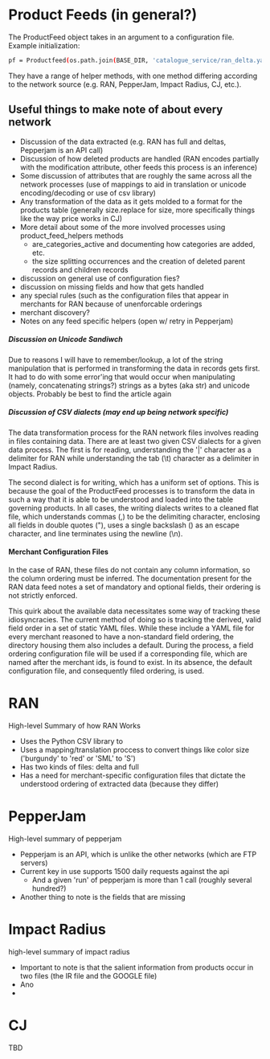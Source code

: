 # Product Feeds (in general?)
The ProductFeed object takes in an argument to a configuration file.
Example initialization:
```sh
pf = Productfeed(os.path.join(BASE_DIR, 'catalogue_service/ran_delta.yaml'))
```

They have a range of helper methods, with one method differing according to the network source (e.g. RAN, PepperJam, Impact Radius, CJ, etc.).
## Useful things to make note of about every network
- Discussion of the data extracted (e.g. RAN has full and deltas, Pepperjam is an API call)
- Discussion of how deleted products are handled (RAN encodes partially with the modification attribute, other feeds this process is an inference)
- Some discussion of attributes that are roughly the same across all the network processes (use of mappings to aid in translation or unicode encoding/decoding or use of csv library)
- Any transformation of the data as it gets molded to a format for the products table (generally size.replace for size, more specifically things like the way price works in CJ)
- More detail about some of the more involved processes using product_feed_helpers methods
    - are_categories_active and documenting how categories are added, etc.
    - the size splitting occurrences and the creation of deleted parent records and children records
- discussion on general use of configuration fies?
- discussion on missing fields and how that gets handled
- any special rules (such as the configuration files that appear in merchants for RAN because of unenforcable orderings
- merchant discovery?
- Notes on any feed specific helpers (open w/ retry in Pepperjam)


##### Discussion on Unicode Sandiwch
Due to reasons I will have to remember/lookup, a lot of the string manipulation that is performed in transforming the data in records gets first. It had to do with some error'ing that would occur when manipulating (namely, concatenating strings?) strings as a bytes (aka str) and unicode objects. Probably be best to find the article again

##### Discussion of CSV dialects (may end up being network specific)
The data transformation process for the RAN network files involves reading in files containing data. There are at least two given CSV dialects for a given data process. The first is for reading, understanding the '|' character as a delimiter for RAN while understanding the tab (\t) character as a delimiter in Impact Radius.

The second dialect is for writing, which has a uniform set of options. This is because the goal of the ProductFeed processes is to transform the data in such a way that it is able to be understood and loaded into the table governing products. In all cases, the writing dialects writes to a cleaned flat file, which understands commas (,) to be the delimiting character, enclosing all fields in double quotes ("), uses a single backslash (\) as an escape character, and line terminates using the newline (\n).

#### Merchant Configuration Files
In the case of RAN, these files do not contain any column information, so the column ordering must be inferred. The documentation present for the RAN data feed notes a set of mandatory and optional fields, their ordering is not strictly enforced.

This quirk about the available data necessitates some way of tracking these idiosyncracies. The current method of doing so is tracking the derived, valid field order in a set of static YAML files. While these include a YAML file for every merchant reasoned to have a non-standard field ordering, the directory housing them also includes a default. During the process, a field ordering configuration file will be used if a corresponding file, which are named after the merchant ids, is found to exist. In its absence, the default configuration file, and consequently filed ordering, is used.


# RAN
High-level Summary of how RAN Works
- Uses the Python CSV library to 
- Uses a mapping/translation proccess to convert things like color size ('burgundy' to 'red' or 'SML' to 'S')
- Has two kinds of files: delta and full
- Has a need for merchant-specific configuration files that dictate the understood ordering of extracted data (because they differ)

# PepperJam
High-level summary of pepperjam
- Pepperjam is an API, which is unlike the other networks (which are FTP servers)
- Current key in use supports 1500 daily requests against the api
    - And a given 'run' of pepperjam is more than 1 call (roughly several hundred?)
- Another thing to note is the fields that are missing



# Impact Radius
high-level summary of impact radius
- Important to note is that the salient information from products occur in two files (the IR file and the GOOGLE file)
- Ano
-
# CJ
TBD
